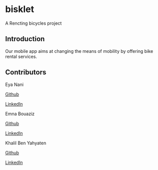 # bisklet

A Rencting bicycles project 

## Introduction
Our mobile app aims at changing the means of mobility by offering bike rental services.




## Contributors
Eya Nani 

[Github](https://github.com/eya-98)

[LinkedIn](https://www.linkedin.com/in/eya-nani-534996154/)

Emna Bouaziz

[Github](https://github.com/emnabz)

[LinkedIn](https://www.linkedin.com/in/emna-bouaziz-4634771b7/)

Khalil Ben Yahyaten 

[Github](https://github.com/khalilbenyahyaten) 

[LinkedIn](https://www.linkedin.com/in/khalil-ben-yahyaten-579243155/)



